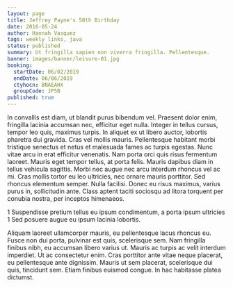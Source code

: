 ```yaml
---
layout: page
title: Jeffrey Payne's 58th Birthday
date: 2016-05-24
author: Hannah Vasquez
tags: weekly links, java
status: published
summary: Ut fringilla sapien non viverra fringilla. Pellentesque.
banner: images/banner/leisure-01.jpg
booking:
  startDate: 06/02/2019
  endDate: 06/06/2019
  ctyhocn: BNAEAHX
  groupCode: JP5B
published: true
---
```

In convallis est diam, ut blandit purus bibendum vel. Praesent dolor enim, fringilla lacinia accumsan nec, efficitur eget nulla. Integer in tellus cursus, tempor leo quis, maximus turpis. In aliquet ex ut libero auctor, lobortis pharetra dui gravida. Cras vel mollis mauris. Pellentesque habitant morbi tristique senectus et netus et malesuada fames ac turpis egestas. Nunc vitae arcu in erat efficitur venenatis. Nam porta orci quis risus fermentum laoreet. Mauris eget tempor tellus, at porta felis. Mauris dapibus diam in tellus vehicula sagittis. Morbi nec augue nec arcu interdum rhoncus vel ac mi. Cras mollis tortor eu leo ultricies, nec ornare mauris porttitor. Sed rhoncus elementum semper. Nulla facilisi. Donec eu risus maximus, varius purus in, sollicitudin ante. Class aptent taciti sociosqu ad litora torquent per conubia nostra, per inceptos himenaeos.

1 Suspendisse pretium tellus eu ipsum condimentum, a porta ipsum ultricies
1 Sed posuere augue eu ipsum lacinia lobortis.

Aliquam laoreet ullamcorper mauris, eu pellentesque lacus rhoncus eu. Fusce non dui porta, pulvinar est quis, scelerisque sem. Nam fringilla finibus nibh, eu accumsan libero varius ut. Mauris ac turpis ac velit interdum imperdiet. Ut ac consectetur enim. Cras porttitor ante vitae neque placerat, eu pellentesque ante dignissim. Mauris ut sem placerat, scelerisque dui quis, tincidunt sem. Etiam finibus euismod congue. In hac habitasse platea dictumst.
